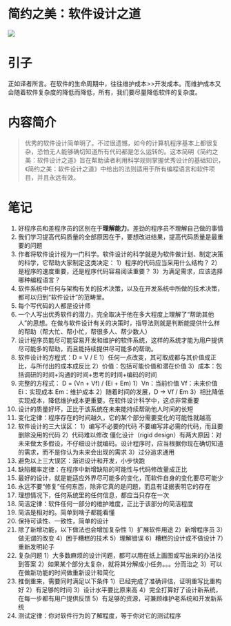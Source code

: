 # 简约之美：软件设计之道


<a alt="简约之美：软件设计之道" href="http://item.jd.com/11151358.html" target="_blank"><img src="http://img13.360buyimg.com/n1/g8/M02/11/05/rBEHZ1DSycYIAAAAAAheBv036AcAADWtQHupY8ACF4e003.jpg"></a>

# 引子
正如译者所言。在软件的生命周期中，往往维护成本>>开发成本。而维护成本又会随着软件复杂度的降低而降低，所有，我们要尽量降低软件的复杂度。


# 内容简介
> 优秀的软件设计简单明了。不过很遗憾，如今的计算机程序基本上都很复杂，恐怕无人能够确切知道所有代码都是怎么运转的。这本简明《简约之美：软件设计之道》旨在帮助读者利用科学规则掌握优秀设计的基础知识，《简约之美：软件设计之道》中给出的法则适用于所有编程语言和软件项目，并且永远有效。

# 笔记
1. 好程序员和差程序员的区别在于**理解能力**。差劲的程序员不理解自己做的事情
2. 我们学习提高代码质量的全部原因在于，要想改进结果，提高代码质量是最重要的问题
3. 作者将软件设计视为一门科学。软件设计的科学就是为软件做计划、制定决策的科学，它帮助大家制定这类决定：
1）程序的代码应当采用什么结构？
2）是程序的速度重要，还是程序代码容易阅读重要？
3）为满足需求，应该选择哪种编程语言？
4. 软件系统中任何与架构有关的技术决策，以及在开发系统中所做的技术决策，都可以归到“软件设计”的范畴里。
5. 每个写代码的人都是设计师
6. 一个人写出优秀软件的潜力，完全取决于他在多大程度上理解了“帮助其他人”的思想。在做与软件设计有关的决策时，指导法则就是判断能提供什么样的帮助（帮大忙、帮小忙，帮很多人、帮少数人）
7. 设计程序员能尽可能容易开发和维护的软件系统，这样的系统才能为用户提供尽可能多的帮助，而且能持续提供尽可能多的帮助。
8. 软件设计的方程式：D = V / E
1）任何一点改变，其可取成都与其价值成正比，与所付出的成本成反比
2）价值：包括可能价值和潜在价值
3）成本：包括调研的时间+沟通的时间+思考的时间+编码的时间
9. 完整的方程式：  D = (Vn + Vf) / (Ei + Em)
1）Vn：当前价值 Vf：未来价值 Ei：实现成本 Em：维护成本
2）随着时间的发展，D -> Vf / Em
3）相比降低实现成本，降低维护成本更重要。在软件设计科学中，这点非常重要
10. 设计的质量好坏，正比于该系统在未来能持续帮助他人时间的长短
11. 变化定律：程序存在的时间越久，它的某个部分需要变化的可能性就越高
12. 软件设计的三大误区：
1）编写不必要的代码
不要编写非必需的代码，而且要删除没用的代码
2）代码难以修改
僵化设计（rigid design）有两大原因：对未来做太多假设，不仔细设计就编码。设计程序时，应当根据你现在确切知道的需求，而不是你认为未来会出现的需求
3）过分追求通用
13. 避免以上三大误区：渐进设计和开发，小步快跑
14. 缺陷概率定律：在程序中新增缺陷的可能性与代码修改量成正比
15. 最好的设计，就是能适应外界尽可能多的变化，而软件自身的变化要尽可能少
16. 永远不要“修复”任何东西，除非它真的是问题，而且有证据表明它的存在
17. 理想情况下，任何系统里的任何信息，都应当只存在一次
18. 简洁定律：软件任何一部分的维护难度，正比于该部分的简洁程度
19. 简洁是相对的。简单到啥子都能看懂
20. 保持可读性、一致性，简单的设计
21. 除了新增功能，以下做法也会增加复杂性
1）扩展软件用途
2）新增程序员
3）做无谓的改变
4）困于糟糕的技术
5）理解错误
6）糟糕的设计或不做设计
7）重新发明轮子
22. 复杂问题
1）大多数麻烦的设计问题，都可以用在纸上画图或写出来的办法找到答案
2）如果某个部分太复杂，就将其分解成小任务。。。分而治之
3）可以在做新功能的时间做重新设计和简化
23. 推倒重来，需要同时满足以下条件
1）已经完成了准确评估，证明重写比重构好
2）有足够的时间
3）设计水平要比原来高
4）完全打算好了设计新系统，在每一步都有用户提供反馈
5）有足够的资源，可兼顾维护老系统和开发新系统
24. 测试定律：你对软件行为的了解程度，等于你对它的测试程序

